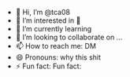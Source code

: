 - 👋 Hi, I’m @tca08
- 👀 I’m interested in 🏀
- 🌱 I’m currently learning
- 💞️ I’m looking to collaborate on ...
- 📫 How to reach me: DM
- 😄 Pronouns: why this shit
- ⚡ Fun fact: Fun fact:

<!---
tca08/tca08 is a ✨ special ✨ repository because its `README.md` (this file) appears on your GitHub profile.
You can click the Preview link to take a look at your changes.
--->
